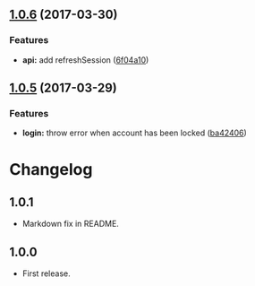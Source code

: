 <a name="1.0.6"></a>
## [1.0.6](https://github.com/reincubate/ricloud-js/compare/1.0.5...v1.0.6) (2017-03-30)


### Features

* **api:** add refreshSession ([6f04a10](https://github.com/reincubate/ricloud-js/commit/6f04a10))



<a name="1.0.5"></a>
## [1.0.5](https://github.com/reincubate/ricloud-js/compare/1.0.4...v1.0.5) (2017-03-29)


### Features

* **login:** throw error when account has been locked ([ba42406](https://github.com/reincubate/ricloud-js/commit/ba42406))



# Changelog

## 1.0.1
* Markdown fix in README.

## 1.0.0
* First release.
